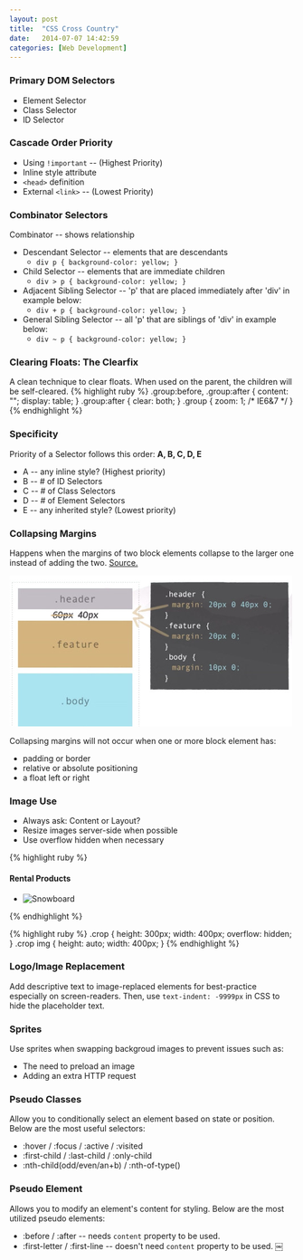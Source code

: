```yaml
---
layout: post
title:  "CSS Cross Country"
date:   2014-07-07 14:42:59
categories: [Web Development]
---
```


### Primary DOM Selectors

* Element Selector
* Class Selector
* ID Selector


### Cascade Order Priority


* Using `!important` -- (Highest Priority)
* Inline style attribute
* `<head>` definition
* External `<link>` -- (Lowest Priority)

### Combinator Selectors
Combinator -- shows relationship

* Descendant Selector  -- elements that are descendants 
  * `div p { background-color: yellow; }`
* Child Selector -- elements that are immediate children
  * `div > p { background-color: yellow; }`
* Adjacent Sibling Selector -- 'p' that are placed immediately after 'div' in 
example below: 
  * `div + p { background-color: yellow; }`
* General Sibling Selector -- all 'p' that are siblings of 'div' in example below:
  * `div ~ p { background-color: yellow; }`


### Clearing Floats: The Clearfix
A clean technique to clear floats.  When used on the parent, the children will 
be self-cleared.
{% highlight ruby %}
.group:before, .group:after { content: ""; display: table; }
.group:after { clear: both; }
.group { zoom: 1; /* IE6&7 */ }
{% endhighlight %}

### Specificity
Priority of a Selector follows this order: **A, B, C, D, E**

* A -- any inline style? (Highest priority)
* B -- # of ID Selectors
* C -- # of Class Selectors
* D -- # of Element Selectors 
* E -- any inherited style? (Lowest priority)



### Collapsing Margins
Happens when the margins of two block elements collapse to the larger one
instead of adding the two. [Source.][w3c]

<img src="/assets/webdev_margin.jpg" width=""/>



Collapsing margins will not occur when one or more block element has:

* padding or border
* relative or absolute positioning
* a float left or right


[w3c]: http://www.w3.org/TR/CSS2/box.html#collapsing-margins


### Image Use

* Always ask: Content or Layout?
* Resize images server-side when possible
* Use overflow hidden when necessary

{% highlight ruby %}
<h4>Rental Products</h4>
<ul class="rental">
  <li class="crop">
  <img src="snowboard.jpg" alt="Snowboard" />
  </li>
</ul>
{% endhighlight %}

{% highlight ruby %}
.crop {
  height: 300px;
  width: 400px;
  overflow: hidden;
}
.crop img {
  height: auto;
  width: 400px;
}
{% endhighlight %}



### Logo/Image Replacement

Add descriptive text to image-replaced elements for best-practice especially
on screen-readers.  Then, use `text-indent: -9999px` in CSS to hide the 
placeholder text.


### Sprites

Use sprites when swapping backgroud images to prevent issues such as:

* The need to preload an image
* Adding an extra HTTP request



### Pseudo Classes
Allow you to conditionally select an element based on state or position.  Below 
are the most useful selectors:

* :hover / :focus / :active / :visited
* :first-child / :last-child / :only-child
* :nth-child(odd/even/an+b) / :nth-of-type()  


### Pseudo Element
Allows you to modify an element's content for styling.  Below are the most 
utilized pseudo elements:

* :before / :after -- needs `content` property to be used.
* :first-letter / :first-line  -- doesn't need `content` property to be used.
￼